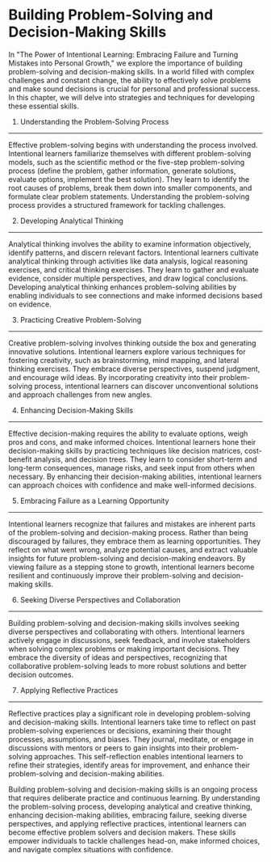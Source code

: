 Building Problem-Solving and Decision-Making Skills
============================================================

In "The Power of Intentional Learning: Embracing Failure and Turning Mistakes into Personal Growth," we explore the importance of building problem-solving and decision-making skills. In a world filled with complex challenges and constant change, the ability to effectively solve problems and make sound decisions is crucial for personal and professional success. In this chapter, we will delve into strategies and techniques for developing these essential skills.

1. Understanding the Problem-Solving Process
--------------------------------------------

Effective problem-solving begins with understanding the process involved. Intentional learners familiarize themselves with different problem-solving models, such as the scientific method or the five-step problem-solving process (define the problem, gather information, generate solutions, evaluate options, implement the best solution). They learn to identify the root causes of problems, break them down into smaller components, and formulate clear problem statements. Understanding the problem-solving process provides a structured framework for tackling challenges.

2. Developing Analytical Thinking
---------------------------------

Analytical thinking involves the ability to examine information objectively, identify patterns, and discern relevant factors. Intentional learners cultivate analytical thinking through activities like data analysis, logical reasoning exercises, and critical thinking exercises. They learn to gather and evaluate evidence, consider multiple perspectives, and draw logical conclusions. Developing analytical thinking enhances problem-solving abilities by enabling individuals to see connections and make informed decisions based on evidence.

3. Practicing Creative Problem-Solving
--------------------------------------

Creative problem-solving involves thinking outside the box and generating innovative solutions. Intentional learners explore various techniques for fostering creativity, such as brainstorming, mind mapping, and lateral thinking exercises. They embrace diverse perspectives, suspend judgment, and encourage wild ideas. By incorporating creativity into their problem-solving process, intentional learners can discover unconventional solutions and approach challenges from new angles.

4. Enhancing Decision-Making Skills
-----------------------------------

Effective decision-making requires the ability to evaluate options, weigh pros and cons, and make informed choices. Intentional learners hone their decision-making skills by practicing techniques like decision matrices, cost-benefit analysis, and decision trees. They learn to consider short-term and long-term consequences, manage risks, and seek input from others when necessary. By enhancing their decision-making abilities, intentional learners can approach choices with confidence and make well-informed decisions.

5. Embracing Failure as a Learning Opportunity
----------------------------------------------

Intentional learners recognize that failures and mistakes are inherent parts of the problem-solving and decision-making process. Rather than being discouraged by failures, they embrace them as learning opportunities. They reflect on what went wrong, analyze potential causes, and extract valuable insights for future problem-solving and decision-making endeavors. By viewing failure as a stepping stone to growth, intentional learners become resilient and continuously improve their problem-solving and decision-making skills.

6. Seeking Diverse Perspectives and Collaboration
-------------------------------------------------

Building problem-solving and decision-making skills involves seeking diverse perspectives and collaborating with others. Intentional learners actively engage in discussions, seek feedback, and involve stakeholders when solving complex problems or making important decisions. They embrace the diversity of ideas and perspectives, recognizing that collaborative problem-solving leads to more robust solutions and better decision outcomes.

7. Applying Reflective Practices
--------------------------------

Reflective practices play a significant role in developing problem-solving and decision-making skills. Intentional learners take time to reflect on past problem-solving experiences or decisions, examining their thought processes, assumptions, and biases. They journal, meditate, or engage in discussions with mentors or peers to gain insights into their problem-solving approaches. This self-reflection enables intentional learners to refine their strategies, identify areas for improvement, and enhance their problem-solving and decision-making abilities.

Building problem-solving and decision-making skills is an ongoing process that requires deliberate practice and continuous learning. By understanding the problem-solving process, developing analytical and creative thinking, enhancing decision-making abilities, embracing failure, seeking diverse perspectives, and applying reflective practices, intentional learners can become effective problem solvers and decision makers. These skills empower individuals to tackle challenges head-on, make informed choices, and navigate complex situations with confidence.
